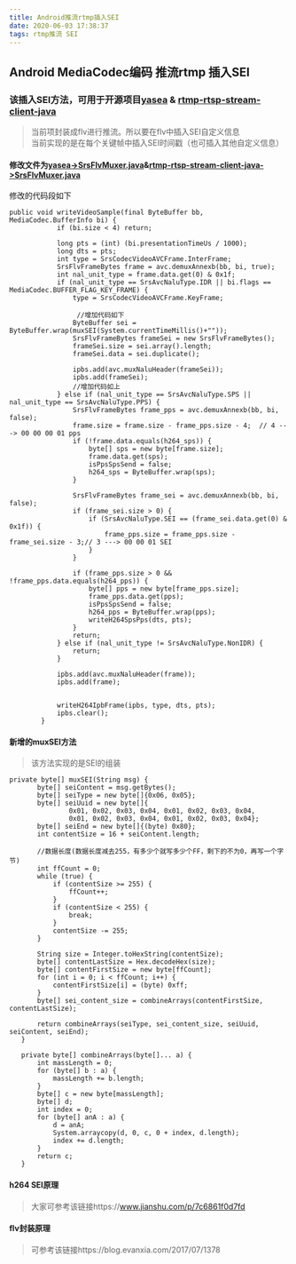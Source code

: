 ```yaml
---
title: Android推流rtmp插入SEI
date: 2020-06-03 17:38:37
tags: rtmp推流 SEI
---
```

## Android MediaCodec编码 推流rtmp 插入SEI

### 该插入SEI方法，可用于开源项目[yasea](https://github.com/begeekmyfriend/yasea) & [rtmp-rtsp-stream-client-java](https://github.com/pedroSG94/rtmp-rtsp-stream-client-java)

> 当前项封装成flv进行推流。所以要在flv中插入SEI自定义信息  
> 当前实现的是在每个关键帧中插入SEI时间戳（也可插入其他自定义信息）


#### 修改文件为[yasea->SrsFlvMuxer.java](https://github.com/begeekmyfriend/yasea/blob/master/library/src/main/java/net/ossrs/yasea/SrsFlvMuxer.java#L876)&[rtmp-rtsp-stream-client-java->SrsFlvMuxer.java](https://github.com/pedroSG94/rtmp-rtsp-stream-client-java/blob/master/rtmp/src/main/java/net/ossrs/rtmp/SrsFlvMuxer.java#L935)

修改的代码段如下

```
public void writeVideoSample(final ByteBuffer bb, MediaCodec.BufferInfo bi) {
            if (bi.size < 4) return;

            long pts = (int) (bi.presentationTimeUs / 1000);
            long dts = pts;
            int type = SrsCodecVideoAVCFrame.InterFrame;
            SrsFlvFrameBytes frame = avc.demuxAnnexb(bb, bi, true);
            int nal_unit_type = frame.data.get(0) & 0x1f;
            if (nal_unit_type == SrsAvcNaluType.IDR || bi.flags == MediaCodec.BUFFER_FLAG_KEY_FRAME) {
                type = SrsCodecVideoAVCFrame.KeyFrame;

		         //增加代码如下
                ByteBuffer sei = ByteBuffer.wrap(muxSEI(System.currentTimeMillis()+""));
                SrsFlvFrameBytes frameSei = new SrsFlvFrameBytes();
                frameSei.size = sei.array().length;
                frameSei.data = sei.duplicate();

                ipbs.add(avc.muxNaluHeader(frameSei));
                ipbs.add(frameSei);
                //增加代码如上
            } else if (nal_unit_type == SrsAvcNaluType.SPS || nal_unit_type == SrsAvcNaluType.PPS) {
                SrsFlvFrameBytes frame_pps = avc.demuxAnnexb(bb, bi, false);
                frame.size = frame.size - frame_pps.size - 4;  // 4 ---> 00 00 00 01 pps
                if (!frame.data.equals(h264_sps)) {
                    byte[] sps = new byte[frame.size];
                    frame.data.get(sps);
                    isPpsSpsSend = false;
                    h264_sps = ByteBuffer.wrap(sps);
                }

                SrsFlvFrameBytes frame_sei = avc.demuxAnnexb(bb, bi, false);
                if (frame_sei.size > 0) {
                    if (SrsAvcNaluType.SEI == (frame_sei.data.get(0) & 0x1f)) {
                        frame_pps.size = frame_pps.size - frame_sei.size - 3;// 3 ---> 00 00 01 SEI
                    }
                }

                if (frame_pps.size > 0 && !frame_pps.data.equals(h264_pps)) {
                    byte[] pps = new byte[frame_pps.size];
                    frame_pps.data.get(pps);
                    isPpsSpsSend = false;
                    h264_pps = ByteBuffer.wrap(pps);
                    writeH264SpsPps(dts, pts);
                }
                return;
            } else if (nal_unit_type != SrsAvcNaluType.NonIDR) {
                return;
            }

            ipbs.add(avc.muxNaluHeader(frame));
            ipbs.add(frame);


            writeH264IpbFrame(ipbs, type, dts, pts);
            ipbs.clear();
        }
```
#### 新增的muxSEI方法

> 该方法实现的是SEI的组装

 ```
 private byte[] muxSEI(String msg) {
        byte[] seiContent = msg.getBytes();
        byte[] seiType = new byte[]{0x06, 0x05};
        byte[] seiUuid = new byte[]{
                0x01, 0x02, 0x03, 0x04, 0x01, 0x02, 0x03, 0x04,
                0x01, 0x02, 0x03, 0x04, 0x01, 0x02, 0x03, 0x04};
        byte[] seiEnd = new byte[]{(byte) 0x80};
        int contentSize = 16 + seiContent.length;

        //数据长度(数据长度减去255，有多少个就写多少个FF，剩下的不为0，再写一个字节)
        int ffCount = 0;
        while (true) {
            if (contentSize >= 255) {
                ffCount++;
            }
            if (contentSize < 255) {
                break;
            }
            contentSize -= 255;
        }

        String size = Integer.toHexString(contentSize);
        byte[] contentLastSize = Hex.decodeHex(size);
        byte[] contentFirstSize = new byte[ffCount];
        for (int i = 0; i < ffCount; i++) {
            contentFirstSize[i] = (byte) 0xff;
        }
        byte[] sei_content_size = combineArrays(contentFirstSize, contentLastSize);

        return combineArrays(seiType, sei_content_size, seiUuid, seiContent, seiEnd);
    }

    private byte[] combineArrays(byte[]... a) {
        int massLength = 0;
        for (byte[] b : a) {
            massLength += b.length;
        }
        byte[] c = new byte[massLength];
        byte[] d;
        int index = 0;
        for (byte[] anA : a) {
            d = anA;
            System.arraycopy(d, 0, c, 0 + index, d.length);
            index += d.length;
        }
        return c;
    }
 ```

#### h264 SEI原理
 
 >  大家可参考该链接https://www.jianshu.com/p/7c6861f0d7fd
 
#### flv封装原理
 
 > 可参考该链接https://blog.evanxia.com/2017/07/1378
